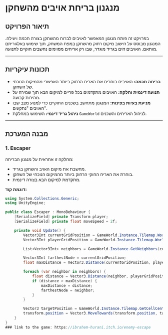 #  מנגנון בריחת אויבים מהשחקן

## תיאור הפרויקט
בפרויקט זה פותח מנגנון המאפשר לאויבים לברוח מהשחקן בצורה חכמה ויעילה. המנגנון מבוסס על חישוב מיקום רחוק מהשחקן במפת המשחק, תוך שימוש באלגוריתם מותאם. האויבים זזים בגריד מוגדר, שבו רק אריחים מסוימים נחשבים חוקיים לתנועה.

---

## תכונות עיקריות
- **בריחה חכמה:** האויבים בוחרים את האריח הרחוק ביותר האפשרי מהמיקום הנוכחי של השחקן.
- **תנועה דינמית וחלקה:** האויבים מתקדמים בכל פריים למיקום הבא תוך שמירה על מהירות קבועה.
- **מניעת בעיות בפינות:** המנגנון מתחשב בשכנים החוקיים כדי למנוע מצב שבו האויבים "נתקעים".
- **ניהול גריד דינמי:** השימוש במחלקת `GameWorld` לניהול האריחים והשכנים.

---

## מבנה המערכת

### 1. Escaper
מחלקה זו אחראית על מנגנון הבריחה:
- מחשבת את מיקום האויב והשחקן בגריד.
- בוחרת את האריח החוקי הרחוק ביותר מהמיקום הנוכחי של השחקן.
- מתקדמת למיקום הבא בצורה דינמית.

**דוגמת קוד:**
```csharp
using System.Collections.Generic;
using UnityEngine;

public class Escaper : MonoBehaviour {
    [SerializeField] private Transform player; 
    [SerializeField] private float moveSpeed = 2f;

    private void Update() {
        Vector3Int currentGridPosition = GameWorld.Instance.Tilemap.WorldToCell(transform.position);
        Vector3Int playerGridPosition = GameWorld.Instance.Tilemap.WorldToCell(player.position);

        List<Vector3Int> neighbors = GameWorld.Instance.GetNeighbors(currentGridPosition);

        Vector3Int farthestNode = currentGridPosition;
        float maxDistance = Vector3.Distance(currentGridPosition, playerGridPosition);

        foreach (var neighbor in neighbors) {
            float distance = Vector3.Distance(neighbor, playerGridPosition);
            if (distance > maxDistance) {
                maxDistance = distance;
                farthestNode = neighbor;
            }
        }

        Vector3 targetPosition = GameWorld.Instance.Tilemap.GetCellCenterWorld(farthestNode);
        transform.position = Vector3.MoveTowards(transform.position, targetPosition, moveSpeed * Time.deltaTime);
    }
}
### link to the game: https://ibrahem-hurani.itch.io/enemy-escape
